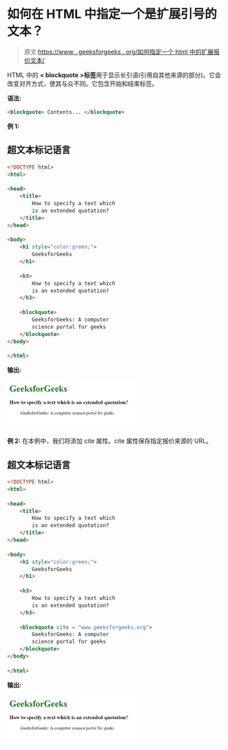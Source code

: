 # 如何在 HTML 中指定一个是扩展引号的文本？

> 原文:[https://www . geeksforgeeks . org/如何指定一个 html 中的扩展报价文本/](https://www.geeksforgeeks.org/how-to-specify-a-text-which-is-an-extended-quotation-in-html/)

HTML 中的 **< blockquote >标签**用于显示长引语(引用自其他来源的部分)。它会改变对齐方式，使其与众不同。它包含开始和结束标签。

**语法:**

```html
<blockquote> Contents... </blockquote>

```

**例 1:**

## 超文本标记语言

```html
<!DOCTYPE html>
<html>

<head>
    <title>
        How to specify a text which 
        is an extended quotation?
    </title>
</head>

<body>
    <h1 style="color:green;">
        GeeksforGeeks
    </h1>

    <h3>
        How to specify a text which 
        is an extended quotation?
    </h3>

    <blockquote>
        GeeksforGeeks: A computer 
        science portal for geeks
    </blockquote>
</body>

</html>
```

**输出:**

![](img/e4c6acdc6d682b1d4c1c346b82df4bdd.png)

**例 2:** 在本例中，我们将添加 cite 属性。cite 属性保存指定报价来源的 URL。

## 超文本标记语言

```html
<!DOCTYPE html>
<html>

<head>
    <title>
        How to specify a text which
        is an extended quotation?
    </title>
</head>

<body>
    <h1 style="color:green;">
        GeeksforGeeks
    </h1>

    <h3>
        How to specify a text which
        is an extended quotation?
    </h3>

    <blockquote cite = "www.geeksforgeeks.org">
        GeeksforGeeks: A computer
        science portal for geeks
    </blockquote>
</body>

</html>
```

**输出:**

![](img/e4c6acdc6d682b1d4c1c346b82df4bdd.png)